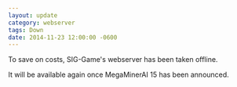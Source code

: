 ```yaml
---
layout: update
category: webserver
tags: Down
date: 2014-11-23 12:00:00 -0600
---
```


To save on costs, SIG-Game's webserver has been taken offline.

It will be available again once MegaMinerAI 15 has been announced.
